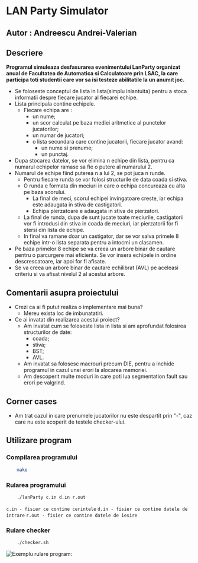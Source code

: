 # LAN Party Simulator

## Autor : Andreescu Andrei-Valerian

## Descriere

**Programul simuleaza desfasurarea evenimentului LanParty organizat anual de Facultatea de Automatica si Calculatoare prin LSAC, la care participa toti studentii care vor sa isi testeze abilitatile la un anumit joc.**

- Se foloseste conceptul de lista in lista(simplu inlantuita) pentru a stoca informatii despre fiecare jucator al fiecarei echipe.
- Lista principala contine echipele.
  - Fiecare echipa are :
    - un nume;
    - un scor calculat pe baza mediei aritmetice al punctelor jucatorilor;
    - un numar de jucatori;
    - o lista secundara care contine jucatorii, fiecare jucator avand:
      - un nume si prenume;
      - un punctaj.
- Dupa stocarea datelor, se vor elimina n echipe din lista, pentru ca numarul echipelor ramase sa fie o putere al numarului 2.
- Numarul de echipe fiind puterea n a lui 2, se pot juca n runde.
  - Pentru fiecare runda se vor folosi structurile de data coada si stiva.
  - O runda e formata din meciuri in care o echipa concureaza cu alta pe baza scorului.
    - La final de meci, scorul echipei invingatoare creste, iar echipa este adaugata in stiva de castigatori.
    - Echipa pierzatoare e adaugata in stiva de pierzatori.
  - La final de runda, dupa de sunt jucate toate meciurile, castigatorii vor fi introdusi din stiva in coada de meciuri, iar pierzatorii for fi stersi din lista de echipe.
  - In final va ramane doar un castigator, dar se vor salva primele 8 echipe intr-o lista separata pentru a intocmi un clasamen.
- Pe baza primelor 8 echipe se va creea un arbore binar de cautare pentru o parcurgere mai eficienta. Se vor insera echipele in ordine descrescatoare, iar apoi for fi afisate.
- Se va creea un arbore binar de cautare echilibrat (AVL) pe aceleasi criteriu si va afisat nivelul 2 al acestui arbore.

## Comentarii asupra proiectului

- Crezi ca ai fi putut realiza o implementare mai buna?
  - Mereu exista loc de imbunatatiri.
- Ce ai invatat din realizarea acestui proiect?
  - Am invatat cum se foloseste lista in lista si am aprofundat folosirea structurilor de date:
    - coada;
    - stiva;
    - BST;
    - AVL.
  - Am invatat sa folosesc macrouri precum DIE, pentru a inchide programul in cazul unei erori la alocarea memoriei.
  - Am descoperit multe moduri in care poti lua segmentation fault sau erori pe valgrind.

## Corner cases

- Am trat cazul in care prenumele jucatorilor nu este despartit prin "-", caz care nu este acoperit de testele checker-ului.

## Utilizare program

### Compilarea programului

```bash
    make
```

### Rularea programului

```bash
    ./lanParty c.in d.in r.out
```

`c.in - fisier ce contine cerintele`
`d.in - fisier ce contine datele de intrare`
`r.out - fisier ce contine datele de iesire`

### Rulare checker

```bash
    ./checker.sh
```

![Exemplu rulare program:](https://gifyu.com/image/S4bJ4)

